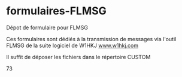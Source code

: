 # formulaires-FLMSG
Dépot de formulaire pour FLMSG

Ces formulaires sont dédiés à la transmission de messages via l'outil FLMSG de la suite logiciel de W1HKJ www.w1hkj.com

Il suffit de déposer les fichiers dans le répertoire CUSTOM

73
